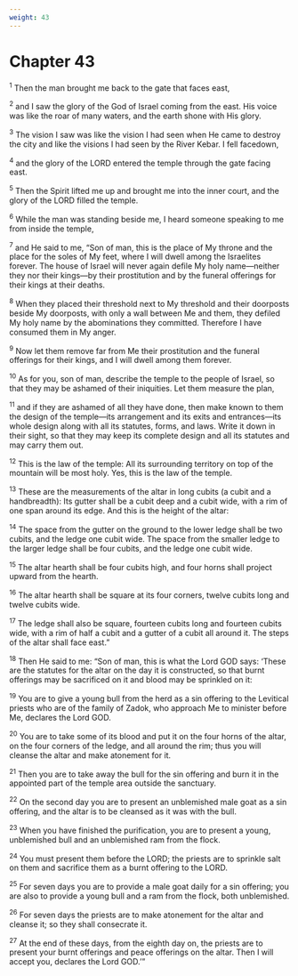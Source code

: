 ```yaml
---
weight: 43
---
```


# Chapter 43

<sup>1</sup> Then the man brought me back to the gate that faces east, 

<sup>2</sup> and I saw the glory of the God of Israel coming from the east. His voice was like the roar of many waters, and the earth shone with His glory. 

<sup>3</sup> The vision I saw was like the vision I had seen when He came to destroy the city and like the visions I had seen by the River Kebar. I fell facedown, 

<sup>4</sup> and the glory of the LORD entered the temple through the gate facing east. 

<sup>5</sup> Then the Spirit lifted me up and brought me into the inner court, and the glory of the LORD filled the temple. 

<sup>6</sup> While the man was standing beside me, I heard someone speaking to me from inside the temple, 

<sup>7</sup> and He said to me, “Son of man, this is the place of My throne and the place for the soles of My feet, where I will dwell among the Israelites forever. The house of Israel will never again defile My holy name—neither they nor their kings—by their prostitution and by the funeral offerings for their kings at their deaths. 

<sup>8</sup> When they placed their threshold next to My threshold and their doorposts beside My doorposts, with only a wall between Me and them, they defiled My holy name by the abominations they committed. Therefore I have consumed them in My anger. 

<sup>9</sup> Now let them remove far from Me their prostitution and the funeral offerings for their kings, and I will dwell among them forever. 

<sup>10</sup> As for you, son of man, describe the temple to the people of Israel, so that they may be ashamed of their iniquities. Let them measure the plan, 

<sup>11</sup> and if they are ashamed of all they have done, then make known to them the design of the temple—its arrangement and its exits and entrances—its whole design along with all its statutes, forms, and laws. Write it down in their sight, so that they may keep its complete design and all its statutes and may carry them out. 

<sup>12</sup> This is the law of the temple: All its surrounding territory on top of the mountain will be most holy. Yes, this is the law of the temple. 

<sup>13</sup> These are the measurements of the altar in long cubits (a cubit and a handbreadth): Its gutter shall be a cubit deep and a cubit wide, with a rim of one span around its edge. And this is the height of the altar: 

<sup>14</sup> The space from the gutter on the ground to the lower ledge shall be two cubits, and the ledge one cubit wide. The space from the smaller ledge to the larger ledge shall be four cubits, and the ledge one cubit wide. 

<sup>15</sup> The altar hearth shall be four cubits high, and four horns shall project upward from the hearth. 

<sup>16</sup> The altar hearth shall be square at its four corners, twelve cubits long and twelve cubits wide. 

<sup>17</sup> The ledge shall also be square, fourteen cubits long and fourteen cubits wide, with a rim of half a cubit and a gutter of a cubit all around it. The steps of the altar shall face east.” 

<sup>18</sup> Then He said to me: “Son of man, this is what the Lord GOD says: ‘These are the statutes for the altar on the day it is constructed, so that burnt offerings may be sacrificed on it and blood may be sprinkled on it: 

<sup>19</sup> You are to give a young bull from the herd as a sin offering to the Levitical priests who are of the family of Zadok, who approach Me to minister before Me, declares the Lord GOD. 

<sup>20</sup> You are to take some of its blood and put it on the four horns of the altar, on the four corners of the ledge, and all around the rim; thus you will cleanse the altar and make atonement for it. 

<sup>21</sup> Then you are to take away the bull for the sin offering and burn it in the appointed part of the temple area outside the sanctuary. 

<sup>22</sup> On the second day you are to present an unblemished male goat as a sin offering, and the altar is to be cleansed as it was with the bull. 

<sup>23</sup> When you have finished the purification, you are to present a young, unblemished bull and an unblemished ram from the flock. 

<sup>24</sup> You must present them before the LORD; the priests are to sprinkle salt on them and sacrifice them as a burnt offering to the LORD. 

<sup>25</sup> For seven days you are to provide a male goat daily for a sin offering; you are also to provide a young bull and a ram from the flock, both unblemished. 

<sup>26</sup> For seven days the priests are to make atonement for the altar and cleanse it; so they shall consecrate it. 

<sup>27</sup> At the end of these days, from the eighth day on, the priests are to present your burnt offerings and peace offerings on the altar. Then I will accept you, declares the Lord GOD.’” 


